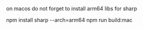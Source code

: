 on macos do not forget to install arm64 libs for sharp


npm install sharp --arch=arm64
npm run build:mac
